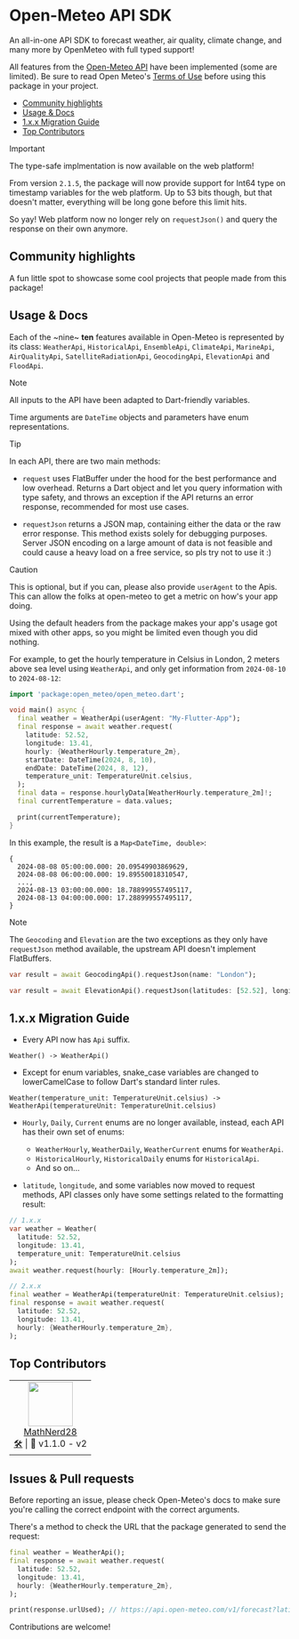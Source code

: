 # Open-Meteo API SDK
An all-in-one API SDK to forecast weather, air quality, climate change, and many more by OpenMeteo with full typed support!

All features from the [Open-Meteo API](https://open-meteo.com/en/features) have been implemented (some are limited).
Be sure to read Open Meteo's [Terms of Use](https://open-meteo.com/en/terms/) before using this package in your project.

- [Community highlights](#community-highlights)
- [Usage & Docs](#usage--docs)
- [1.x.x Migration Guide](#1xx-migration-guide)
- [Top Contributors](#top-contributors)

> [!IMPORTANT]
> The type-safe implmentation is now available on the web platform!
>
> From version `2.1.5`, the package will now provide support for Int64 type on timestamp variables for the web platform. Up to 53 bits though, but that doesn't matter, everything will be long gone before this limit hits.
>
> So yay! Web platform now no longer rely on `requestJson()` and query the response on their own anymore.

## Community highlights
A fun little spot to showcase some cool projects that people made from this package!

## Usage & Docs
Each of the ~nine~ **ten** features available in Open-Meteo is represented by its class: `WeatherApi`, `HistoricalApi`, `EnsembleApi`, `ClimateApi`, `MarineApi`, `AirQualityApi`, `SatelliteRadiationApi`, `GeocodingApi`, `ElevationApi` and `FloodApi`.

> [!NOTE]
> All inputs to the API have been adapted to Dart-friendly variables.
>
> Time arguments are `DateTime` objects and parameters have enum representations.

> [!TIP]
> In each API, there are two main methods:
> 
> - `request` uses FlatBuffer under the hood for the best performance and low overhead. Returns a Dart object and let you query information with type safety, and throws an exception if the API returns an error response, recommended for most use cases.
> 
> - `requestJson` returns a JSON map, containing either the data or the raw error response. This method exists solely for debugging purposes. Server JSON encoding on a large amount of data is not feasible and could cause a heavy load on a free service, so pls try not to use it :)

> [!CAUTION]
> This is optional, but if you can, please also provide `userAgent` to the Apis. This can allow the folks at open-meteo to get a metric on how's your app doing.
>
> Using the default headers from the package makes your app's usage got mixed with other apps, so you might be limited even though you did nothing.

For example, to get the hourly temperature in Celsius in London, 2 meters above sea level using `WeatherApi`, and only get information from `2024-08-10` to `2024-08-12`:

```dart
import 'package:open_meteo/open_meteo.dart';

void main() async {
  final weather = WeatherApi(userAgent: "My-Flutter-App");
  final response = await weather.request(
    latitude: 52.52,
    longitude: 13.41,
    hourly: {WeatherHourly.temperature_2m},
    startDate: DateTime(2024, 8, 10),
    endDate: DateTime(2024, 8, 12),
    temperature_unit: TemperatureUnit.celsius,
  );
  final data = response.hourlyData[WeatherHourly.temperature_2m]!;
  final currentTemperature = data.values;

  print(currentTemperature);
}
```

In this example, the result is a `Map<DateTime, double>`:
```
{
  2024-08-08 05:00:00.000: 20.09549903869629,
  2024-08-08 06:00:00.000: 19.89550018310547,
  ...,
  2024-08-13 03:00:00.000: 18.788999557495117,
  2024-08-13 04:00:00.000: 17.288999557495117,
}
```

> [!NOTE]
> The `Geocoding` and `Elevation` are the two exceptions as they only have `requestJson` method available, the upstream API doesn't implement FlatBuffers.

```dart
var result = await GeocodingApi().requestJson(name: "London");
```
```dart
var result = await ElevationApi().requestJson(latitudes: [52.52], longitudes: [13.41]);
```

## 1.x.x Migration Guide
- Every API now has `Api` suffix.
```
Weather() -> WeatherApi()
```

- Except for enum variables, snake_case variables are changed to lowerCamelCase to follow Dart's standard linter rules.
```
Weather(temperature_unit: TemperatureUnit.celsius) -> WeatherApi(temperatureUnit: TemperatureUnit.celsius)
```

- `Hourly`, `Daily`, `Current` enums are no longer available, instead, each API has their own set of enums:
  - `WeatherHourly`, `WeatherDaily`, `WeatherCurrent` enums for `WeatherApi`.
  - `HistoricalHourly`, `HistoricalDaily` enums for `HistoricalApi`.
  - And so on...

- `latitude`, `longitude`, and some variables now moved to request methods, API classes only have some settings related to the formatting result:
```dart
// 1.x.x
var weather = Weather(
  latitude: 52.52,
  longitude: 13.41,
  temperature_unit: TemperatureUnit.celsius
);
await weather.request(hourly: [Hourly.temperature_2m]);

// 2.x.x
final weather = WeatherApi(temperatureUnit: TemperatureUnit.celsius);
final response = await weather.request(
  latitude: 52.52,
  longitude: 13.41,
  hourly: {WeatherHourly.temperature_2m},
);
```

## Top Contributors
 <table>
  <tr>
    <td align="center">
      <img valign="top" width="80px" src="https://avatars.githubusercontent.com/u/89086035?v=4" />
      <br>
      <a href="https://github.com/MathNerd28">MathNerd28</a>
      <br>
      <a href="https://github.com/neursh/open-meteo-dart/pulls?q=is%3Apr+author%3AMathNerd28">🛠️</a> | 💛 v1.1.0 - v2
    </td>
  </tr>
</table>

## Issues & Pull requests
Before reporting an issue, please check Open-Meteo's docs to make sure you're calling the correct endpoint with the correct arguments.

There's a method to check the URL that the package generated to send the request:
```dart
final weather = WeatherApi();
final response = await weather.request(
  latitude: 52.52,
  longitude: 13.41,
  hourly: {WeatherHourly.temperature_2m},
);

print(response.urlUsed); // https://api.open-meteo.com/v1/forecast?latitude=52.52&longitude=13.41&hourly=temperature_2m&timeformat=unixtime&timezone=auto&format=flatbuffers
```

Contributions are welcome!
